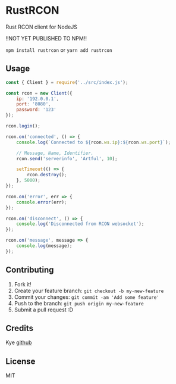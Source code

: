 # RustRCON
Rust RCON client for NodeJS

!!NOT YET PUBLISHED TO NPM!!

`npm install rustrcon`
or
`yarn add rustrcon`

Usage
-----
```js
const { Client } = require('../src/index.js');

const rcon = new Client({
	ip: '192.0.0.1',
	port: '8080',
	password: '123'
});

rcon.login();

rcon.on('connected', () => {
	console.log(`Connected to ${rcon.ws.ip}:${rcon.ws.port}`);

	// Message, Name, Identifier.
	rcon.send('serverinfo', 'Artful', 10);

	setTimeout(() => {
		rcon.destroy();
	}, 5000);
});

rcon.on('error', err => {
	console.error(err);
});

rcon.on('disconnect', () => {
	console.log('Disconnected from RCON websocket');
});

rcon.on('message', message => {
	console.log(message);
});

```

## Contributing
1. Fork it!
2. Create your feature branch: `git checkout -b my-new-feature`
3. Commit your changes: `git commit -am 'Add some feature'`
4. Push to the branch: `git push origin my-new-feature`
5. Submit a pull request :D
## Credits
Kye [github](https://github.com/KyeNormanGill)
## License
MIT